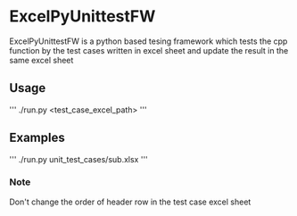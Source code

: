 # ExcelPyUnittestFW

ExcelPyUnittestFW is a python based tesing framework which tests the cpp function by the test cases written in excel sheet and update the result in the same excel sheet

## Usage
'''
./run.py <test_case_excel_path>
'''

## Examples
'''
./run.py unit_test_cases/sub.xlsx
'''

### Note
Don't change the order of header row in the test case excel sheet
